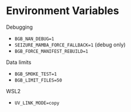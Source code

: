 # Environment Variables

Debugging

- `BGB_NAN_DEBUG=1`
- `SEIZURE_MAMBA_FORCE_FALLBACK=1` (debug only)
- `BGB_FORCE_MANIFEST_REBUILD=1`

Data limits

- `BGB_SMOKE_TEST=1`
- `BGB_LIMIT_FILES=50`

WSL2

- `UV_LINK_MODE=copy`
